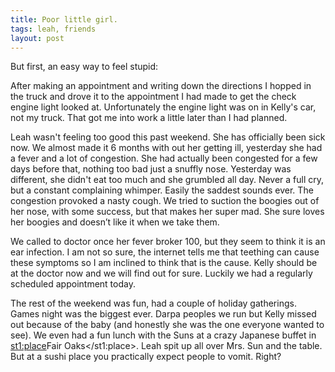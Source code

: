```yaml
---
title: Poor little girl.
tags: leah, friends
layout: post
---
```

But first, an easy way to feel stupid:    <p class="MsoNormal">After making an appointment and writing down the directions I hopped in the truck and drove it to the appointment I had made to get the check engine light looked at.<span style="">  </span>Unfortunately the engine light was on in Kelly's car, not my truck.<span style="">  </span>That got me into work a little later than I had planned. </p>    <p class="MsoNormal">Leah wasn't feeling too good this past weekend.<span style="">  </span>She has officially been sick now.<span style="">  </span>We almost made it 6 months with out her getting ill, yesterday she had a fever and a lot of congestion.<span style="">  </span>She had actually been congested for a few days before that, nothing too bad just a snuffly nose.<span style="">  </span>Yesterday was different, she didn't eat too much and she grumbled all day.<span style="">  </span>Never a full cry, but a constant complaining whimper.<span style="">  </span>Easily the saddest sounds ever.<span style="">  </span>The congestion provoked a nasty cough. We tried to suction the boogies out of her nose, with some success, but that makes her super mad.<span style="">  </span>She sure loves her boogies and doesn’t like it when we take them.</p>    <p class="MsoNormal">We called to doctor once her fever broker 100, but they seem to think it is an ear infection.<span style="">  </span>I am not so sure, the internet tells me that teething can cause these symptoms so I am inclined to think that is the cause. Kelly should be at the doctor now and we will find out for sure.<span style="">  </span>Luckily we had a regularly scheduled appointment today. </p>    <p class="MsoNormal">The rest of the weekend was fun, had a couple of holiday gatherings.<span style="">  </span>Games night was the biggest ever.<span style="">  </span>Darpa peoples we run but Kelly missed out because of the baby (and honestly she was the one everyone wanted to see).<span style="">  </span>We even had a fun lunch with the Suns at a crazy Japanese buffet in <st1:place>Fair Oaks</st1:place>.<span style="">  </span>Leah spit up all over Mrs. Sun and the table.<span style="">  </span><span style=""> </span>But at a sushi place you practically expect people to vomit.<span style="">  </span>Right? </p>

